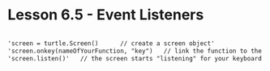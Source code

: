 # Lesson 6.5 - Event Listeners

```markdown

'screen = turtle.Screen()      // create a screen object'
'screen.onkey(nameOfYourFunction, "key")   // link the function to the keys'
'screen.listen()'   // the screen starts "listening" for your keyboard input

```
